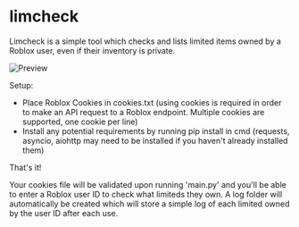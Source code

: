 # limcheck
Limcheck is a simple tool which checks and lists limited items owned by a Roblox user, even if their inventory is private.

![Preview](https://media.discordapp.net/attachments/886793587000475658/1220554935444439050/image.png?ex=660f5d5d&is=65fce85d&hm=f751260c2af2aceab55517d918efb2dd65ba8f0200c5567139d4aeca3a47be6b)

Setup:
- Place Roblox Cookies in cookies.txt (using cookies is required in order to make an API request to a Roblox endpoint. Multiple cookies are supported, one cookie per line)
- Install any potential requirements by running pip install in cmd (requests, asyncio, aiohttp may need to be installed if you haven't already installed them)

That's it! 

Your cookies file will be validated upon running 'main.py' and you'll be able to enter a Roblox user ID to check what limiteds they own.
A log folder will automatically be created which will store a simple log of each limited owned by the user ID after each use.
